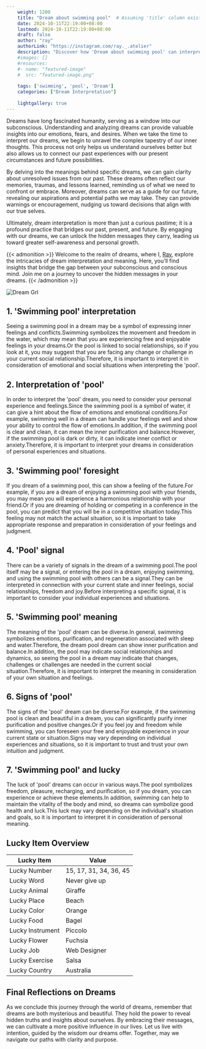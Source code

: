 ```yaml
---
    weight: 1200
    title: "Dream about swimming pool"  # Assuming 'title' column exists
    date: 2024-10-11T22:19:00+08:00
    lastmod: 2024-10-11T22:19:00+08:00
    draft: false
    author: "ray"
    authorLink: "https://instagram.com/ray._.atelier"
    description: "Discover how 'Dream about swimming pool' can interpret your future and uncover its significant meanings in your life."
    #images: []
    #resources:
    #- name: "featured-image"
    #  src: "featured-image.png"
    
    tags: ['swimming', 'pool', 'Dream']
    categories: ["Dream Interpretation"]
    
    lightgallery: true
---
```

    
Dreams have long fascinated humanity, serving as a window into our subconscious. Understanding and analyzing dreams can provide valuable insights into our emotions, fears, and desires. When we take the time to interpret our dreams, we begin to unravel the complex tapestry of our inner thoughts. This process not only helps us understand ourselves better but also allows us to connect our past experiences with our present circumstances and future possibilities.

By delving into the meanings behind specific dreams, we can gain clarity about unresolved issues from our past. These dreams often reflect our memories, traumas, and lessons learned, reminding us of what we need to confront or embrace. Moreover, dreams can serve as a guide for our future, revealing our aspirations and potential paths we may take. They can provide warnings or encouragement, nudging us toward decisions that align with our true selves.

Ultimately, dream interpretation is more than just a curious pastime; it is a profound practice that bridges our past, present, and future. By engaging with our dreams, we can unlock the hidden messages they carry, leading us toward greater self-awareness and personal growth.

{{< admonition >}}
Welcome to the realm of dreams, where I, [Ray](https://instagram.com/ray._.atelier), explore the intricacies of dream interpretation and meaning. Here, you’ll find insights that bridge the gap between your subconscious and conscious mind. Join me on a journey to uncover the hidden messages in your dreams.
{{< /admonition >}}

![Dream Grl](https://cdn.pixabay.com/photo/2017/11/02/03/35/gothic-2910057_1280.jpg "Dream Grl")

## 1. 'Swimming pool' interpretation
Seeing a swimming pool in a dream may be a symbol of expressing inner feelings and conflicts.Swimming symbolizes the movement and freedom in the water, which may mean that you are experiencing free and enjoyable feelings in your dreams.Or the pool is linked to social relationships, so if you look at it, you may suggest that you are facing any change or challenge in your current social relationship.Therefore, it is important to interpret it in consideration of emotional and social situations when interpreting the 'pool'.

## 2. Interpretation of 'pool'
In order to interpret the 'pool' dream, you need to consider your personal experience and feelings.Since the swimming pool is a symbol of water, it can give a hint about the flow of emotions and emotional conditions.For example, swimming well in a dream can handle your feelings well and show your ability to control the flow of emotions.In addition, if the swimming pool is clear and clean, it can mean the inner purification and balance.However, if the swimming pool is dark or dirty, it can indicate inner conflict or anxiety.Therefore, it is important to interpret your dreams in consideration of personal experiences and situations.

## 3. 'Swimming pool' foresight
If you dream of a swimming pool, this can show a feeling of the future.For example, if you are a dream of enjoying a swimming pool with your friends, you may mean you will experience a harmonious relationship with your friend.Or if you are dreaming of holding or competing in a conference in the pool, you can predict that you will be in a competitive situation today.This feeling may not match the actual situation, so it is important to take appropriate response and preparation in consideration of your feelings and judgment.

## 4. 'Pool' signal
There can be a variety of signals in the dream of a swimming pool.The pool itself may be a signal, or entering the pool in a dream, enjoying swimming, and using the swimming pool with others can be a signal.They can be interpreted in connection with your current state and inner feelings, social relationships, freedom and joy.Before interpreting a specific signal, it is important to consider your individual experiences and situations.

## 5. 'Swimming pool' meaning
The meaning of the 'pool' dream can be diverse.In general, swimming symbolizes emotions, purification, and regeneration associated with sleep and water.Therefore, the dream pool dream can show inner purification and balance.In addition, the pool may indicate social relationships and dynamics, so seeing the pool in a dream may indicate that changes, challenges or challenges are needed in the current social situation.Therefore, it is important to interpret the meaning in consideration of your own situation and feelings.

## 6. Signs of 'pool'
The signs of the 'pool' dream can be diverse.For example, if the swimming pool is clean and beautiful in a dream, you can significantly purify inner purification and positive changes.Or if you feel joy and freedom while swimming, you can foreseen your free and enjoyable experience in your current state or situation.Signs may vary depending on individual experiences and situations, so it is important to trust and trust your own intuition and judgment.

## 7. 'Swimming pool' and lucky
The luck of 'pool' dreams can occur in various ways.The pool symbolizes freedom, pleasure, recharging, and purification, so if you dream, you can experience or achieve these elements.In addition, swimming can help to maintain the vitality of the body and mind, so dreams can symbolize good health and luck.This luck may vary depending on the individual's situation and goals, so it is important to interpret it in consideration of personal meaning.

## Lucky Item Overview
| Lucky Item          | Value              |
|---------------|--------------------|
| Lucky Number        | 15, 17, 31, 34, 36, 45  |
| Lucky Word          | Never give up |
| Lucky Animal        | Giraffe |
| Lucky Place         | Beach     |
| Lucky Color         | Orange     |
| Lucky Food          | Bagel      |
| Lucky Instrument    | Piccolo |
| Lucky Flower        | Fuchsia    |
| Lucky Job           | Web Designer       |
| Lucky Exercise      | Salsa  |
| Lucky Country       | Australia    |


##  Final Reflections on Dreams

As we conclude this journey through the world of dreams, remember that dreams are both mysterious and beautiful. They hold the power to reveal hidden truths and insights about ourselves. By embracing their messages, we can cultivate a more positive influence in our lives. Let us live with intention, guided by the wisdom our dreams offer. Together, may we navigate our paths with clarity and purpose.
